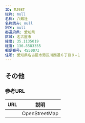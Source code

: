 ```yaml
---
ID: MJ98T
総称: null
名称: 八剱社
名称読み: null
別名: null
都道府県: 愛知県
区域: 名古屋市
緯度: 35.1135019
経度: 136.8583355
郵便番号: 4550073
住所: 愛知県名古屋市港区川西通６丁目９−１
---
```


## その他

### 参考URL

| URL | 説明          |
| --- | ------------- |
|     | OpenStreetMap |
